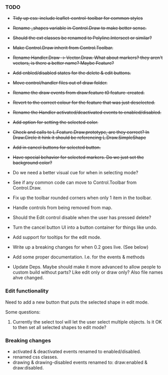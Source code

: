 ### TODO

 * ~~Tidy up css: include leaflet-control-toolbar for common styles~~
 * ~~Rename _shapes variable in Control.Draw to make better sense.~~
 * ~~Should the ext classes be renamed to Polyline.Intersect or similar?~~
 * ~~Make Control.Draw inherit from Control.Toolbar.~~
 * ~~Rename Handler.Draw -> Vector.Draw. What about markers? they aren't vectors, is there a better name? Maybe Feature?~~
 * ~~Add enbled/disabled states for the delete & edit buttons.~~
 * ~~Move control/handler files out of draw folder.~~
 * ~~Rename the draw events from draw:feature t0 feature-created.~~
 * ~~Revert to the correct colour for the feature that was just deselected.~~
 * ~~Rename the Handler activated/deactivated events to enabled/disabled.~~
 * ~~Add option for setting the selected color.~~
 * ~~Check and calls to L.Feature.Draw.prototype, are they correct? In Draw.Circle it hink it should be referencing L.Draw.SimpleShape~~
 * ~~Add in cancel buttons for selected button.~~
 * ~~Have special behavior for selected markers. Do we just set the background color?~~

 * Do we need a better visual cue for when in selecting mode?
 * See if any common code can move to Control.Toolbar from Control.Draw.
 * Fix up the toolbar rounded corners when only 1 item in the toolbar.
 * Handle controls from being removed from map.
 * Should the Edit control disable when the user has pressed delete?
 * Turn the cancel button UI into a button container for things like undo.
 * Add support for tooltips for the edit mode.

 * Write up a breaking changes for when 0.2 goes live. (See below)
 * Add some proper documentation. I.e. for the events & methods
 * Update Deps. Maybe should make it more advanced to allow people to custom build without parts? Like edit only or draw only? Also file names ahve changed.

### Edit functionality

Need to add a new button that puts the selected shape in edit mode.

Some questions:

1. Currently the select tool will let the user select multiple objects. Is it OK to then set all selected shapes to edit mode?

### Breaking changes

 * activated & deactivated events renamed to enabled/disabled.
 * renamed css classes.
 * drawing & drawing-disabled events renamed to: draw:enabled & draw:disabled.